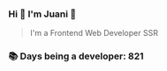 ### Hi 👋 I&#39;m Juani 🦁

> I&#39;m a Frontend Web Developer SSR

### 📚 Days being a developer: 821
